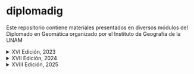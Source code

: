 # diplomadig

Este repositorio contiene materiales presentados en diversos módulos del Diplomado
en Geomática organizado por el Instituto de Geografía de la UNAM

<details>

<summary>XVI Edición, 2023</summary>

Módulo X "Análisis de series de tiempo de imágenes satelitales con R"

## 2023
- Creación de este repositorio
- Directorio /rspatial usado en ```intro_RSIG.R``` se descarga desde el folder asignado en la nube
- Directorio /LaPiedad usado en ```prelim_trendAnalysis_maiz_agave.R``` se descarga desde el folder asignado en la nube
- Directorio /muni_2018 usado en ```trendAnalysis_maiz_agave.R``` se descarga desde el folder asignado en la nube
</details>

<details>
<summary>XVII Edición, 2024</summary>

Módulo IX "Percepción Remota: Análisis de series de tiempo de imágenes satelitales con R"

## Primera Sesión (Agosto 10): 

- Directorio /data/rspatial usado en ```intro_RSIG.R```

- Directorio /data/ANP distribuido a través de la nube del Diplomado y usado en ```mohinora_tmap.R```

- Directorio /data/USV7 distribuido a través de la nube del Diplomado y usado en ```mohinora_tmap.R```

## Segunda Sesión (Agosto 16)

- Directorio /data/mohinora usado en ```mohinora_imputation.R```

- Uso de ```mohinora_imputation.R```, ```mohinora_anomalies.R``` y ```mohinora_trendAnalysis.R``` 

## Tercera sesión (Agosto 17)

- Uso de ```mohinora_trendAnalysis.R``` y ```mohinora_cps.R```

## Cuarta sesión (Agosto 23)

- Uso de ```mohinora_cps.R``` y ```mohinora_sephora.R```.

**NOTA:** El portal de residencia de ```ComplexHeatmap``` es [Bioconductor](https://www.bioconductor.org/packages/release/bioc/html/ComplexHeatmap.html). Por esta razón,
las instrucciones para instalar el paquete ```ComplexHeatmap``` son ligeramente distintas a las discutidas
hasta ahora. De acuerdo al portal mencionado, las instrucciones para installar ```ComplexHeatmap``` en R (en versiones superiores a la 4.4) son:

```{r, eval=FALSE}
(!require("BiocManager", quietly = TRUE))
    install.packages("BiocManager")

BiocManager::install("ComplexHeatmap")
```

</details>


<details>
<summary>XVIII Edición, 2025</summary>

# Bloque 2, Módulo V "R como herramienta de SIG"

## Primera Sesión (Abril 4): 

- Directorio /data/rspatial usado en ```intro_RSIG.R```

- Directorio /data/ANP distribuido a través de la nube del Diplomado y usado en ```mohinora_tmap.R```

- Se empleó el script ```intro_RSIG.R``` y materiales auxiliares

## Segunda Sesión (Abril 5):

- Creación del directorio /data/mohinora/250m_16_days_NDVI_QA

- Creación del directorio /data/outputs

- Creación del directorio /data/outputs/mohinora_QA

- Creación del directorio /data/outputs/mohinora_imputation

- Creación del directorio /data/outputs/mohinora_interpolation

- Se emplearon los scripts ```mohinora_QA.R```, ```mohinora_imputation.R``` y ```mohinora_interpolation.R``` junto con algunos materiales auxiliares

## Tercera Sesión (Abril 11):

- Creación del directorio /data/mohinora/250m_16_days_NDVI_QA_byYears y los sub-directorios auxiliares

- Creación del directorio /data/outputs/mohinora_igapfill

- Creación del directorio /data/outputs/mohinora_anomalies

## Tercera Sesión (Abril 12):

- Creación del directorio /data/outputs/mohinora_trends

- Creación del directorio /data/outputs/mohinora_cps

</details>



